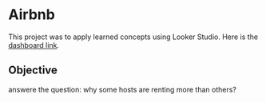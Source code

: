 # Airbnb 

This project was to apply learned concepts using Looker Studio. 
Here is the [dashboard link](https://lookerstudio.google.com/s/nyKkVHcLc6k).

## Objective
answere the question: why some hosts are renting more than others?





